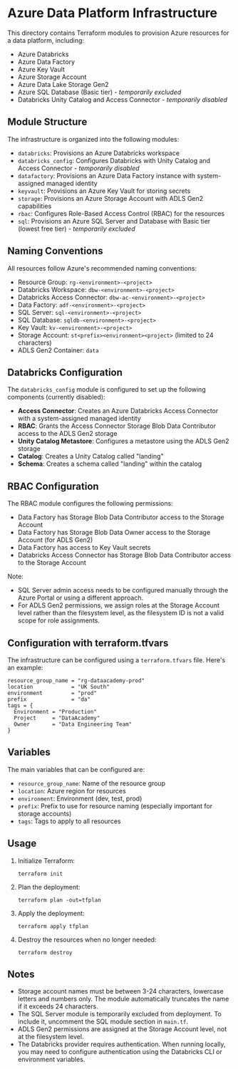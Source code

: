 # Azure Data Platform Infrastructure

This directory contains Terraform modules to provision Azure resources for a data platform, including:

- Azure Databricks
- Azure Data Factory
- Azure Key Vault
- Azure Storage Account
- Azure Data Lake Storage Gen2
- Azure SQL Database (Basic tier) - *temporarily excluded*
- Databricks Unity Catalog and Access Connector - *temporarily disabled*

## Module Structure

The infrastructure is organized into the following modules:

- `databricks`: Provisions an Azure Databricks workspace
- `databricks_config`: Configures Databricks with Unity Catalog and Access Connector - *temporarily disabled*
- `datafactory`: Provisions an Azure Data Factory instance with system-assigned managed identity
- `keyvault`: Provisions an Azure Key Vault for storing secrets
- `storage`: Provisions an Azure Storage Account with ADLS Gen2 capabilities
- `rbac`: Configures Role-Based Access Control (RBAC) for the resources
- `sql`: Provisions an Azure SQL Server and Database with Basic tier (lowest free tier) - *temporarily excluded*

## Naming Conventions

All resources follow Azure's recommended naming conventions:

- Resource Group: `rg-<environment>-<project>`
- Databricks Workspace: `dbw-<environment>-<project>`
- Databricks Access Connector: `dbw-ac-<environment>-<project>`
- Data Factory: `adf-<environment>-<project>`
- SQL Server: `sql-<environment>-<project>`
- SQL Database: `sqldb-<environment>-<project>`
- Key Vault: `kv-<environment>-<project>`
- Storage Account: `st<prefix><environment><project>` (limited to 24 characters)
- ADLS Gen2 Container: `data`

## Databricks Configuration

The `databricks_config` module is configured to set up the following components (currently disabled):

- **Access Connector**: Creates an Azure Databricks Access Connector with a system-assigned managed identity
- **RBAC**: Grants the Access Connector Storage Blob Data Contributor access to the ADLS Gen2 storage
- **Unity Catalog Metastore**: Configures a metastore using the ADLS Gen2 storage
- **Catalog**: Creates a Unity Catalog called "landing"
- **Schema**: Creates a schema called "landing" within the catalog

## RBAC Configuration

The RBAC module configures the following permissions:

- Data Factory has Storage Blob Data Contributor access to the Storage Account
- Data Factory has Storage Blob Data Owner access to the Storage Account (for ADLS Gen2)
- Data Factory has access to Key Vault secrets
- Databricks Access Connector has Storage Blob Data Contributor access to the Storage Account

Note: 
- SQL Server admin access needs to be configured manually through the Azure Portal or using a different approach.
- For ADLS Gen2 permissions, we assign roles at the Storage Account level rather than the filesystem level, as the filesystem ID is not a valid scope for role assignments.

## Configuration with terraform.tfvars

The infrastructure can be configured using a `terraform.tfvars` file. Here's an example:

```hcl
resource_group_name = "rg-dataacademy-prod"
location            = "UK South"
environment         = "prod"
prefix              = "da"
tags = {
  Environment = "Production"
  Project     = "DataAcademy"
  Owner       = "Data Engineering Team"
}
```

## Variables

The main variables that can be configured are:

- `resource_group_name`: Name of the resource group
- `location`: Azure region for resources
- `environment`: Environment (dev, test, prod)
- `prefix`: Prefix to use for resource naming (especially important for storage accounts)
- `tags`: Tags to apply to all resources

## Usage

1. Initialize Terraform:
   ```
   terraform init
   ```

2. Plan the deployment:
   ```
   terraform plan -out=tfplan
   ```

3. Apply the deployment:
   ```
   terraform apply tfplan
   ```

4. Destroy the resources when no longer needed:
   ```
   terraform destroy
   ```

## Notes

- Storage account names must be between 3-24 characters, lowercase letters and numbers only. The module automatically truncates the name if it exceeds 24 characters.
- The SQL Server module is temporarily excluded from deployment. To include it, uncomment the SQL module section in `main.tf`.
- ADLS Gen2 permissions are assigned at the Storage Account level, not at the filesystem level.
- The Databricks provider requires authentication. When running locally, you may need to configure authentication using the Databricks CLI or environment variables. 